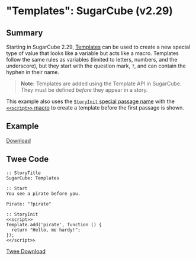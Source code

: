 # "Templates": SugarCube (v2.29)

## Summary

Starting in SugarCube 2.29, [Templates](https://www.motoslave.net/sugarcube/2/docs/#template-api) can be used to create a new special type of value that looks like a variable but acts like a macro. Templates follow the same rules as variables (limited to letters, numbers, and the underscore), but they start with the question mark, `?`, and can contain the hyphen in their name.

> **Note:** Templates are added using the Template API in SugarCube. They must be defined *before* they appear in a story.

This example also uses the [`StoryInit` special passage name](https://www.motoslave.net/sugarcube/2/docs/#special-passage-storyinit) with the [`<<script>>` macro](https://www.motoslave.net/sugarcube/2/docs/#macros-macro-script) to create a template before the first passage is shown.

## Example

[Download](sugarcube_templates_example.html)

## Twee Code

```twee
:: StoryTitle
SugarCube: Templates

:: Start
You see a pirate before you.

Pirate: "?pirate"

:: StoryInit
<<script>>
Template.add('pirate', function () {
  return "Hello, me hardy!";
});
<</script>>

```

[Twee Download](sugarcube_templates_twee.txt)
